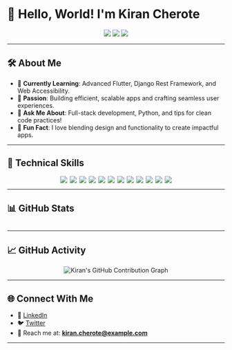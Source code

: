 # 👋 Hello, World! I'm Kiran Cherote

<p align="center">
  <img src="https://img.shields.io/badge/💻_Full--stack_Developer-7FFF00?style=for-the-badge&labelColor=006400&color=006400" />
  <img src="https://img.shields.io/badge/📚_Lifelong_Learner-Open--Source_Enthusiast-7FFF00?style=for-the-badge&labelColor=006400&color=006400" />
  <img src="https://img.shields.io/badge/🎨_Creating-Clean_&_Accessible_Designs-7FFF00?style=for-the-badge&labelColor=006400&color=006400" />
</p>

---

## 🛠 About Me

- 🌱 **Currently Learning**: Advanced Flutter, Django Rest Framework, and Web Accessibility.
- 🎯 **Passion**: Building efficient, scalable apps and crafting seamless user experiences.
- 💬 **Ask Me About**: Full-stack development, Python, and tips for clean code practices!
- 🤝 **Fun Fact**: I love blending design and functionality to create impactful apps.

---

## 💼 Technical Skills

<p align="center" style="display: flex; flex-wrap: wrap; justify-content: center; gap: 6px;">

  <img src="https://img.shields.io/badge/C-Chartreuse-7FFF00?style=flat&logo=c&logoColor=006400" />
  <img src="https://img.shields.io/badge/C++-Chartreuse-7FFF00?style=flat&logo=c%2B%2B&logoColor=006400" />
  <img src="https://img.shields.io/badge/Dart-Chartreuse-7FFF00?style=flat&logo=dart&logoColor=006400" />
  <img src="https://img.shields.io/badge/Java-Chartreuse-7FFF00?style=flat&logo=openjdk&logoColor=006400" />
  <img src="https://img.shields.io/badge/Python-Chartreuse-7FFF00?style=flat&logo=python&logoColor=006400" />
  <img src="https://img.shields.io/badge/JavaScript-Chartreuse-7FFF00?style=flat&logo=javascript&logoColor=006400" />
  <img src="https://img.shields.io/badge/Flutter-Chartreuse-7FFF00?style=flat&logo=flutter&logoColor=006400" />
  <img src="https://img.shields.io/badge/Django-Chartreuse-7FFF00?style=flat&logo=django&logoColor=006400" />
  <img src="https://img.shields.io/badge/PostgreSQL-Chartreuse-7FFF00?style=flat&logo=postgresql&logoColor=006400" />
  <img src="https://img.shields.io/badge/Bootstrap-Chartreuse-7FFF00?style=flat&logo=bootstrap&logoColor=006400" />
  <img src="https://img.shields.io/badge/GitHub-Chartreuse-7FFF00?style=flat&logo=github&logoColor=006400" />
  <img src="https://img.shields.io/badge/Figma-Chartreuse-7FFF00?style=flat&logo=figma&logoColor=006400" />

</p>

---

## 📊 GitHub Stats

<p align="center" style="display: flex; flex-wrap: wrap; justify-content: center; gap: 10px;">

 


</p>

---

## 📈 GitHub Activity

<p align="center">
  <img src="https://ghchart.rshah.org/7FFF00/KiranCherote9745" alt="Kiran's GitHub Contribution Graph" />
</p>

---

## 🌐 Connect With Me

- 🔗 [LinkedIn](https://www.linkedin.com/in/kiran-cherote/)
- 🐦 [Twitter](https://twitter.com/KiranCherote)
- 📧 Reach me at: **kiran.cherote@example.com**

---

